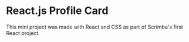 # React.js Profile Card

This mini project was made with React and CSS as part of Scrimba's first React project.
